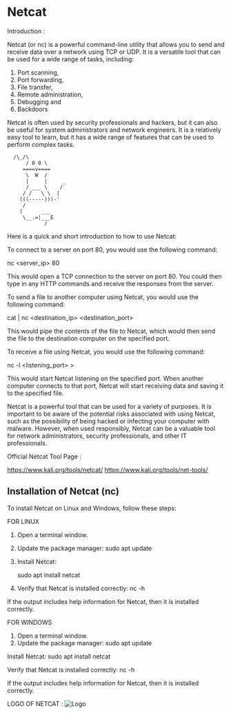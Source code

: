 # Netcat

Introduction : 

Netcat (or nc) is a powerful command-line utility that allows you to send and receive data over a network using TCP or UDP. It is a versatile tool that can be used for a wide range of tasks, including:

1. Port scanning,
2. Port forwarding,
3. File transfer,
4. Remote administration,
5. Debugging and
6. Backdoors

Netcat is often used by security professionals and hackers, but it can also be useful for system administrators and network engineers. It is a relatively easy tool to learn, but it has a wide range of features that can be used to perform complex tasks.

	  /\_/\
          / 0 0 \
         ====v====
          \  W  /
          |     |     _
          / ___ \    /
         / /   \ \  |
        (((-----)))-'
         /
        (      ___
         \__.=|___E
                /

Here is a quick and short introduction to how to use Netcat:

To connect to a server on port 80, you would use the following command:

nc <server_ip> 80

This would open a TCP connection to the server on port 80. You could then type in any HTTP commands and receive the responses from the server.

To send a file to another computer using Netcat, you would use the following command:

cat <filename> | nc <destination_ip> <destination_port>

This would pipe the contents of the file to Netcat, which would then send the file to the destination computer on the specified port.

To receive a file using Netcat, you would use the following command:

nc -l <listening_port> > <filename>

This would start Netcat listening on the specified port. When another computer connects to that port, Netcat will start receiving data and saving it to the specified file.

Netcat is a powerful tool that can be used for a variety of purposes. It is important to be aware of the potential risks associated with using Netcat, such as the possibility of being hacked or infecting your computer with malware. However, when used responsibly, Netcat can be a valuable tool for network administrators, security professionals, and other IT professionals.

Official Netcat Tool Page :

https://www.kali.org/tools/netcat/
https://www.kali.org/tools/net-tools/

## Installation of Netcat (nc)

To install Netcat on Linux and Windows, follow these steps:

FOR LINUX

1. Open a terminal window.
2. Update the package manager:
    sudo apt update

3. Install Netcat:

    sudo apt install netcat

4. Verify that Netcat is installed correctly:
    nc -h

If the output includes help information for Netcat, then it is installed correctly.

FOR WINDOWS

1. Open a terminal window.
2. Update the package manager:
    sudo apt update

Install Netcat:
    sudo apt install netcat

Verify that Netcat is installed correctly:
    nc -h
    
If the output includes help information for Netcat, then it is installed correctly.
    
LOGO OF NETCAT : 
![Logo](https://www.kali.org/tools/netcat/images/netcat-logo.svg)


